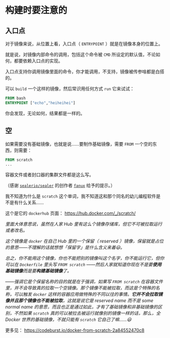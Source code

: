 

# 构建时要注意的

## 入口点

对于镜像来说，从位置上看，入口点（ `ENTRYPOINT` ）就是在镜像本身的位置上。

就是说，对镜像内部命令的调用，包括这个命令被 `CMD` 所设定的默认值，不论如何，都要依赖入口点的实现。

入口点支持你调用镜像里面的命令，你才能调用，不支持，镜像被传参啥都是白搭的。

可以 `build` 一个这样的镜像，然后常识用任何方式 `run` 它来试试：

~~~~ dockerfile
FROM bash
ENTRYPOINT ["echo","heiheihei"]
~~~~

你会发现，无论如何，结果都是一样的。

## 空

如果需要没有基础镜像，也就是说……要制作基础镜像，需要 `FROM` 一个空的东西，则需要：

~~~ Dockerfile
FROM scratch
...
~~~

容器文件或者封口器的集群文件都是这么写。

（感谢 [`sealerio/sealer`](https://github.com/sealerio/sealer) 的创作者 [`fanux`](https://github.com/fanux) 给予的提示。）

我不知道为什么是 `scratch` 这个单词，我不知道这和那个同名的幼儿编程软件是不是有什么关系……

这个是它的 `dockerhub` 页面： https://hub.docker.com/_/scratch/

*里面大体意思说，虽然在人家 Hub 里有这么个镜像存储库，但它不可被拉取运行或者改名。*

*这个镜像是 `docker` 在自己 Hub 里的一个保留（ reserved ）镜像，保留就是占位的意思——不理解的话就想想「保留字」是什么含义来着😃。*

*总之，你不能用这个镜像，你也不能把别的镜像叫这个名字，你不能运行它，但你可以在 `Dockerfile` 里头写 `FROM scratch` ——然后人家就知道你现在不是要**使用基础镜像**而是要**构建基础镜像**了。*

——*强调它是个保留名称的目的就是在于强调，如果写 `FROM scratch` 在容器文件里，并不会导致真的拉取一个空镜像。那个镜像不能被拉取，而这是个特殊的名称，可以触发 `docker` 这样的容器应用做特殊的不同以往的事情。**它并不会拉取镜像并且那个镜像也不能被拉取**，这就是说它是 reserved name 而不是 some normal name 的意思，而且也正是通过如此，才有了基础镜像和非基础镜像的区别，不然如果 `scratch` 真的可以被拉去被运行就像别的镜像一样的话，那么，全 Docker 世界的基础镜像，不就只能有 `scratch` 它自己了嘛……😃*

更多见： https://codeburst.io/docker-from-scratch-2a84552470c8

